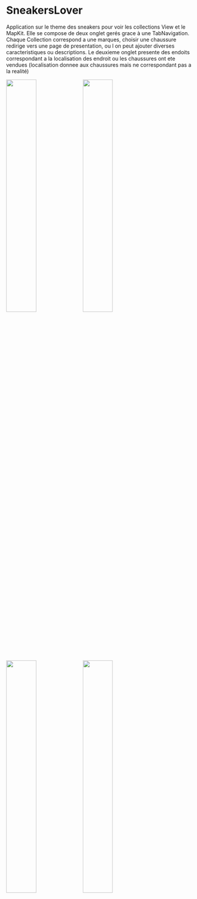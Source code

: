 # SneakersLover

Application sur le theme des sneakers pour voir les collections View et le MapKit. Elle se compose de deux onglet gerés grace à une TabNavigation.
Chaque Collection correspond a une marques, choisir une chaussure redirige vers une page de presentation, ou l on peut ajouter diverses caracteristiques ou descriptions. Le deuxieme onglet presente des endoits correspondant a la localisation des endroit ou les chaussures ont ete vendues (localisation donnee aux chaussures mais ne correspondant pas a la realité)
<div>
  <img src="https://user-images.githubusercontent.com/43244119/112492190-57e73580-8d81-11eb-88ef-4ddc4385ce06.png" width = 40% />
  <img src="https://user-images.githubusercontent.com/43244119/112492173-561d7200-8d81-11eb-980b-f0a108cd2512.png" width = 40% />
  <img src="https://user-images.githubusercontent.com/43244119/112492195-59186280-8d81-11eb-847a-47c2829dda7c.png" width = 40% />
  <img src="https://user-images.githubusercontent.com/43244119/112492198-59b0f900-8d81-11eb-8841-82ed6e1f3c72.png" width = 40% />
</div>






